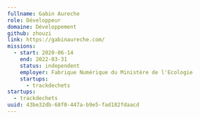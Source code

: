 ```yaml
---
fullname: Gabin Aureche
role: Développeur
domaine: Développement
github: zhouzi
link: https://gabinaureche.com/
missions:
  - start: 2020-06-14
    end: 2022-03-31
    status: independent
    employer: Fabrique Numérique du Ministère de l'Ecologie
    startups:
      - trackdechets
startups:
  - trackdechets
uuid: 43be32db-68f0-447a-b9e5-fad182fdaacd
---
```


